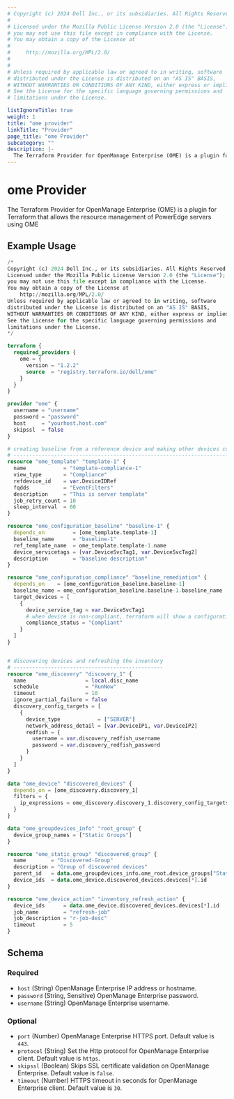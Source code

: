 ```yaml
---
# Copyright (c) 2024 Dell Inc., or its subsidiaries. All Rights Reserved.
# 
# Licensed under the Mozilla Public License Version 2.0 (the "License");
# you may not use this file except in compliance with the License.
# You may obtain a copy of the License at
# 
#     http://mozilla.org/MPL/2.0/
# 
# 
# Unless required by applicable law or agreed to in writing, software
# distributed under the License is distributed on an "AS IS" BASIS,
# WITHOUT WARRANTIES OR CONDITIONS OF ANY KIND, either express or implied.
# See the License for the specific language governing permissions and
# limitations under the License.

listIgnoreTitle: true
weight: 1
title: "ome provider"
linkTitle: "Provider"
page_title: "ome Provider"
subcategory: ""
description: |-
  The Terraform Provider for OpenManage Enterprise (OME) is a plugin for Terraform that allows the resource management of PowerEdge servers using OME
---
```


# ome Provider

The Terraform Provider for OpenManage Enterprise (OME) is a plugin for Terraform that allows the resource management of PowerEdge servers using OME

## Example Usage

```terraform
/*
Copyright (c) 2024 Dell Inc., or its subsidiaries. All Rights Reserved.
Licensed under the Mozilla Public License Version 2.0 (the "License");
you may not use this file except in compliance with the License.
You may obtain a copy of the License at
    http://mozilla.org/MPL/2.0/
Unless required by applicable law or agreed to in writing, software
distributed under the License is distributed on an "AS IS" BASIS,
WITHOUT WARRANTIES OR CONDITIONS OF ANY KIND, either express or implied.
See the License for the specific language governing permissions and
limitations under the License.
*/

terraform {
  required_providers {
    ome = {
      version = "1.2.2"
      source  = "registry.terraform.io/dell/ome"
    }
  }
}

provider "ome" {
  username = "username"
  password = "password"
  host     = "yourhost.host.com"
  skipssl  = false
}

# creating baseline from a reference device and making other devices complaint with that baseline. 
# ------------------------------------------------------------------------------------------------
resource "ome_template" "template-1" {
  name            = "template-compliance-1"
  view_type       = "Compliance"
  refdevice_id    = var.DeviceIDRef
  fqdds           = "EventFilters"
  description     = "This is server template"
  job_retry_count = 10
  sleep_interval  = 60
}

resource "ome_configuration_baseline" "baseline-1" {
  depends_on         = [ome_template.template-1]
  baseline_name      = "baseline-1"
  ref_template_name  = ome_template.template-1.name
  device_servicetags = [var.DeviceSvcTag1, var.DeviceSvcTag2]
  description        = "baseline description"
}

resource "ome_configuration_compliance" "baseline_remediation" {
  depends_on    = [ome_configuration_baseline.baseline-1]
  baseline_name = ome_configuration_baseline.baseline-1.baseline_name
  target_devices = [
    {
      device_service_tag = var.DeviceSvcTag1
      # when device is non-compliant, terraform will show a configuration drift at this field.
      compliance_status = "Compliant"
    }
  ]
}


# discovering devices and refreshing the inventory 
# ------------------------------------------------
resource "ome_discovery" "discovery_1" {
  name                   = local.disc_name
  schedule               = "RunNow"
  timeout                = 10
  ignore_partial_failure = false
  discovery_config_targets = [
    {
      device_type            = ["SERVER"]
      network_address_detail = [var.DeviceIP1, var.DeviceIP2]
      redfish = {
        username = var.discovery_redfish_username
        password = var.discovery_redfish_password
      }
    }
  ]
}

data "ome_device" "discovered_devices" {
  depends_on = [ome_discovery.discovery_1]
  filters = {
    ip_expressions = ome_discovery.discovery_1.discovery_config_targets[*].network_address_detail[*]
  }
}

data "ome_groupdevices_info" "root_group" {
  device_group_names = ["Static Groups"]
}

resource "ome_static_group" "discovered_group" {
  name        = "Discovered-Group"
  description = "Group of discovered devices"
  parent_id   = data.ome_groupdevices_info.ome_root.device_groups["Static Groups"].id
  device_ids  = data.ome_device.discovered_devices.devices[*].id
}

resource "ome_device_action" "inventory_refresh_action" {
  device_ids      = data.ome_device.discovered_devices.devices[*].id
  job_name        = "refresh-job"
  job_description = "r-job-desc"
  timeout         = 5
}
```

<!-- schema generated by tfplugindocs -->
## Schema

### Required

- `host` (String) OpenManage Enterprise IP address or hostname.
- `password` (String, Sensitive) OpenManage Enterprise password.
- `username` (String) OpenManage Enterprise username.

### Optional

- `port` (Number) OpenManage Enterprise HTTPS port. Default value is `443`.
- `protocol` (String) Set the Http protocol for OpenManage Enterprise client. Default value is `https`.
- `skipssl` (Boolean) Skips SSL certificate validation on OpenManage Enterprise. Default value is `false`.
- `timeout` (Number) HTTPS timeout in seconds for OpenManage Enterprise client. Default value is `30`.